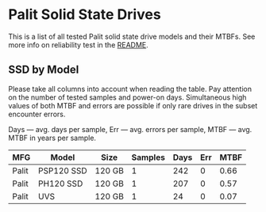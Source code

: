 Palit Solid State Drives
========================

This is a list of all tested Palit solid state drive models and their MTBFs. See
more info on reliability test in the [README](https://github.com/linuxhw/SMART).

SSD by Model
------------

Please take all columns into account when reading the table. Pay attention on the
number of tested samples and power-on days. Simultaneous high values of both MTBF
and errors are possible if only rare drives in the subset encounter errors.

Days   — avg. days per sample,
Err    — avg. errors per sample,
MTBF   — avg. MTBF in years per sample.

| MFG       | Model              | Size   | Samples | Days  | Err   | MTBF   |
|-----------|--------------------|--------|---------|-------|-------|--------|
| Palit     | PSP120 SSD         | 120 GB | 1       | 242   | 0     | 0.66   |
| Palit     | PH120 SSD          | 120 GB | 1       | 207   | 0     | 0.57   |
| Palit     | UVS                | 120 GB | 1       | 24    | 0     | 0.07   |
